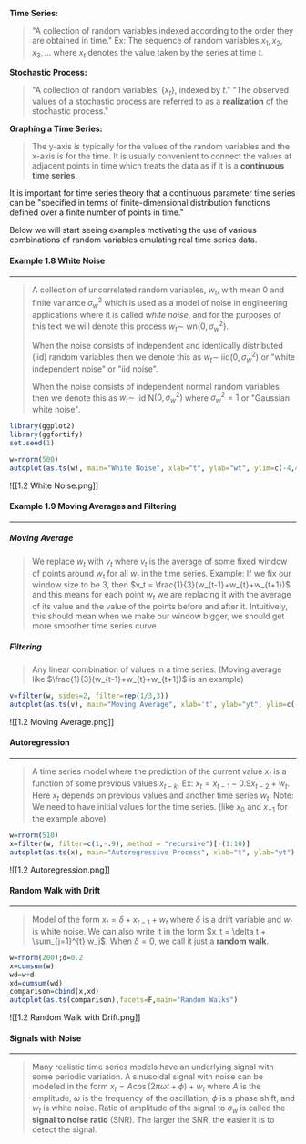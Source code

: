 **Time Series:**
>"A collection of random variables indexed according to the order they are obtained in time."
>Ex: The sequence of random variables $x_1, x_2, x_3,...$ where $x_t$ denotes the value taken by the series at time $t$.

**Stochastic Process:**
> "A collection of random variables, $\{x_t\}$, indexed by $t$."
> "The observed values of a stochastic process are referred to as a **realization** of the stochastic process."

**Graphing a Time Series:**
> The y-axis is typically for the values of the random variables and the x-axis is for the time.
> It is usually convenient to connect the values at adjacent points in time which treats the data as if it is a **continuous time series**. 

It is important for time series theory that a continuous parameter time series can be "specified in terms of finite-dimensional distribution functions defined over a finite number of points in time."

Below we will start seeing examples motivating the use of various combinations of random variables emulating real time series data.

#### Example 1.8 White Noise
---
> A collection of uncorrelated random variables, $w_t$, with mean 0 and finite variance $\sigma_w^2$ which is used as a model of noise in engineering applications where it is called *white noise*, and for the purposes of this text we will denote this process $w_t \sim$ wn$(0,\sigma_w^2)$.
> 
> When the noise consists of independent and identically distributed (iid) random variables then we denote this as $w_t \sim$ iid$(0,\sigma_w^2)$ or "white independent noise" or "iid noise".
> 
> When the noise consists of independent normal random variables then we denote this as $w_t \sim$ iid N$(0, \sigma_w^2)$ where $\sigma_w^2=1$ or "Gaussian white noise".

```R
library(ggplot2)
library(ggfortify)
set.seed(1)

w=rnorm(500)
autoplot(as.ts(w), main="White Noise", xlab="t", ylab="wt", ylim=c(-4,4))
```
![[1.2 White Noise.png]]

#### Example 1.9 Moving Averages and Filtering
---
##### Moving Average
> We replace $w_t$ with $v_t$ where $v_t$ is the average of some fixed window of points around $w_t$ for all $w_t$ in the time series.
> Example: If we fix our window size to be 3, then $v_t = \frac{1}{3}(w_{t-1}+w_{t}+w_{t+1})$ and this means for each point $w_t$ we are replacing it with the average of its value and the value of the points before and after it.
> Intuitively, this should mean when we make our window bigger, we should get more smoother time series curve.

##### Filtering
> Any linear combination of values in a time series. (Moving average like $\frac{1}{3}(w_{t-1}+w_{t}+w_{t+1})$ is an example)

```R
v=filter(w, sides=2, filter=rep(1/3,3))
autoplot(as.ts(v), main="Moving Average", xlab='t', ylab="yt", ylim=c(-4,4))
```
![[1.2 Moving Average.png]]

#### Autoregression
---
> A time series model where the prediction of the current value $x_t$ is a function of some previous values $x_{t-k}$.
> Ex: $x_t = x_{t-1} - 0.9 x_{t-2} + w_t$. Here $x_t$ depends on previous values and another time series $w_t$.
> Note: We need to have initial values for the time series. (like $x_0$ and $x_{-1}$ for the example above)

```R
w=rnorm(510)
x=filter(w, filter=c(1,-.9), method = "recursive")[-(1:10)]
autoplot(as.ts(x), main="Autoregressive Process", xlab="t", ylab="yt")
```
![[1.2 Autoregression.png]]
#### Random Walk with Drift
---
> Model of the form $x_t = \delta + x_{t-1} + w_t$ where $\delta$ is a drift variable and $w_t$ is white noise.
> We can also write it in the form $x_t = \delta t + \sum_{j=1}^{t} w_j$.
> When $\delta = 0$, we call it just a **random walk**.

```R
w=rnorm(200);d=0.2
x=cumsum(w)
wd=w+d
xd=cumsum(wd)
comparison=cbind(x,xd)
autoplot(as.ts(comparison),facets=F,main="Random Walks")
```
![[1.2 Random Walk with Drift.png]]
#### Signals with Noise
---
> Many realistic time series models have an underlying signal with some periodic variation.
> A sinusoidal signal with noise can be modeled in the form $x_t = A\cos(2\pi\omega t + \phi)+ w_t$ where $A$ is the amplitude, $\omega$ is the frequency of the oscillation, $\phi$ is a phase shift, and $w_t$ is white noise.
> Ratio of amplitude of the signal to $\sigma_w$ is called the **signal to noise ratio** (SNR).
> The larger the SNR, the easier it is to detect the signal.